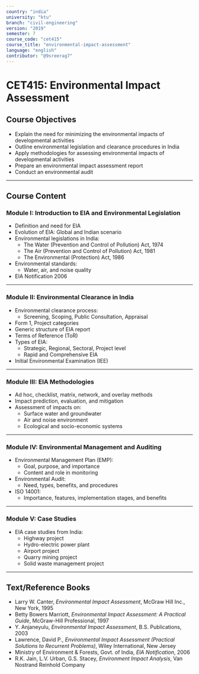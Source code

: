 ```yaml
---
country: "india"
university: "ktu"
branch: "civil-engineering"
version: "2019"
semester: 7
course_code: "cet415"
course_title: "environmental-impact-assessment"
language: "english"
contributor: "@9sreerag7"
---
```


# CET415: Environmental Impact Assessment

## Course Objectives

- Explain the need for minimizing the environmental impacts of developmental activities  
- Outline environmental legislation and clearance procedures in India  
- Apply methodologies for assessing environmental impacts of developmental activities  
- Prepare an environmental impact assessment report  
- Conduct an environmental audit  

---

## Course Content

### Module I: Introduction to EIA and Environmental Legislation

- Definition and need for EIA  
- Evolution of EIA: Global and Indian scenario  
- Environmental legislations in India:  
  - The Water (Prevention and Control of Pollution) Act, 1974  
  - The Air (Prevention and Control of Pollution) Act, 1981  
  - The Environmental (Protection) Act, 1986  
- Environmental standards:  
  - Water, air, and noise quality  
- EIA Notification 2006  

---

### Module II: Environmental Clearance in India

- Environmental clearance process:  
  - Screening, Scoping, Public Consultation, Appraisal  
- Form 1, Project categories  
- Generic structure of EIA report  
- Terms of Reference (ToR)  
- Types of EIA:  
  - Strategic, Regional, Sectoral, Project level  
  - Rapid and Comprehensive EIA  
- Initial Environmental Examination (IEE)  

---

### Module III: EIA Methodologies

- Ad hoc, checklist, matrix, network, and overlay methods  
- Impact prediction, evaluation, and mitigation  
- Assessment of impacts on:  
  - Surface water and groundwater  
  - Air and noise environment  
  - Ecological and socio-economic systems  

---

### Module IV: Environmental Management and Auditing

- Environmental Management Plan (EMP):  
  - Goal, purpose, and importance  
  - Content and role in monitoring  
- Environmental Audit:  
  - Need, types, benefits, and procedures  
- ISO 14001:  
  - Importance, features, implementation stages, and benefits  

---

### Module V: Case Studies

- EIA case studies from India:  
  - Highway project  
  - Hydro-electric power plant  
  - Airport project  
  - Quarry mining project  
  - Solid waste management project  

---

## Text/Reference Books

- Larry W. Canter, *Environmental Impact Assessment*, McGraw Hill Inc., New York, 1995  
- Betty Bowers Marriott, *Environmental Impact Assessment: A Practical Guide*, McGraw-Hill Professional, 1997  
- Y. Anjaneyulu, *Environmental Impact Assessment*, B.S. Publications, 2003  
- Lawrence, David P., *Environmental Impact Assessment (Practical Solutions to Recurrent Problems)*, Wiley International, New Jersey  
- Ministry of Environment & Forests, Govt. of India, *EIA Notification*, 2006  
- R.K. Jain, L.V. Urban, G.S. Stacey, *Environment Impact Analysis*, Van Nostrand Reinhold Company  
